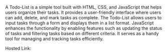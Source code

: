 A Todo-List is a simple tool built with HTML, CSS, and JavaScript that helps users organize their tasks. It provides a user-friendly interface where users can add, delete, and mark tasks as complete. The Todo-List allows users to input tasks through a form and displays them in a list format. JavaScript enhances the functionality by enabling features such as updating the status of tasks and filtering tasks based on different criteria. It serves as a handy tool for managing and tracking tasks efficiently.

Hosted Link: 